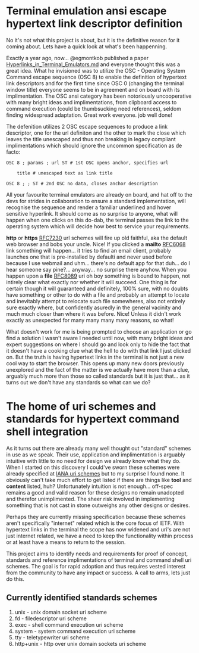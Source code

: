 # Terminal emulation ansi escape hypertext link descriptor definition

No it's not what this project is about, but it is the definitive reason for it coming about. Lets have a quick look at what's been happenning.

Exactly a year ago, now... @egmontkob published a paper [Hyperlinks_in_Terminal_Emulators.md](https://gist.github.com/egmontkob/eb114294efbcd5adb1944c9f3cb5feda)
and everyone thought this was a great idea. What he invisioned was to utilize the OSC - Operating System Command escape sequence (OSC 8) to enable the definition
of hypertext link descriptors and for the first time since OSC 0 (changing the terminal window title) everyone seems to be in agreement and  on board with its implimentation.
The OSC ansi category has been notoriously uncooperative with many bright ideas and implimentations, from clipboard access to command execution (could be thumbsucking need
references), seldom finding widespread adaptation. Great work everyone. job well done!

The defenition utilizes 2 OSC escape sequences to produce a link descriptor, one for the url definiton and the other to mark the close  which leaves the title unescaped and 
thus non breaking in legacy compliant implimentations which should ignore the uncommon specification as de facto:

    OSC 8 ; params ; url ST # 1st OSC opens anchor, specifies url

        title # unescaped text as link title

    OSC 8 ; ; ST # 2nd OSC no data, closes anchor description

All your favourite terminal emulators are already on board, and hat off to the devs for strides in collaboration to ensure a standard implementation, will recognise the
sequence and render a familiar underlined and hover sensitive hyperlink. It should come as no surprise to anyone, what will happen when one clicks on this do-dab, the terminal
passes the link to the operating system which will decide how best to service your requirements. 

**http** or **https** [RFC7230](http://www.iana.org/go/rfc7230) url schemes will fire up old faithful, aka the default web browser and bobs your uncle. Nice! If you clicked
a **mailto** [RFC6068](http://www.iana.org/go/rfc6068) link something will happen... it tries to find an email client, probably launches one that is pre-installed by defaulti and
never used before because I use webmail and uhm... there's no default app for that duh... do I hear someone say pine?... anyway... no surprise there anyhow. When you happen upon
a **file** [RFC8089](http://www.iana.org/go/rfc8089) uri oh boy something is bound to happen, not intirely clear what exactly nor whether it will succeed. One thing is for
certain though it will guaranteed and definitely, 100% sure, with no doubts have something or other to do with a file and probably an attempt to locate and inevitably attempt
to relocate such file somewheres, also not entirely sure exactly where, but confidently asuredly in the general vacinity and much much closer than where it was before. Nice!
Unless it didn't work exactly as unexpected for many many many many reasons, so what!

What doesn't work for me is being prompted to choose an application or go find a solution I wasn't aware I needed until now, with many bright ideas and expert suggestions on
where I should go and look only to hide the fact that it doesn't have a cooking clue what the hell to do with that link I just clicked on. But the truth is having hypertext
links in the terminal is not just a new cool way to start the browser. This opens up many new doors previously unexplored and the fact of the matter is we actually have more
than a clue, arguably much more than those so called standards but it is just that... as it turns out we don't have any standards so what can we do?

# The home of uri schemes and standards for hypertext command shell integration

As it turns out there are already many well thought out "standard" schemes in use as we speak. Their use, application and implimentation is arguably intuitive with little to no 
need for design we already know what they do. When I started on this discovery I could've sworn these schemes were already specified at [IANA uri schemes](https://www.iana.org/assignments/uri-schemes/uri-schemes.xhtml)
but to my surprise I found none. It obviously can't take much effort to get listed if there are things like **tool** and **content** listed, huh? Unfortunately 
intuition is not enough... off-spec remains a good and valid reason for these designs no remain unadopted and therefor unimplimented. The sheer risk involved in implementing
something that is not cast in stone outweighs any other designs or desires.

Perhaps they are currently missing specification because these schemes aren't specifically "internet" related which is the core focus of IETF. With hypertext links in the
terminal the scope has now widened and uri's are not just internet related, we have a need to keep the functionality within process or at least have a means to return to the
session. 

This project aims to identify needs and requirements for proof of concept, standards and reference implimentations of terminal and command shell uri schemes. The goal is for
rapid adoption and thus requires vested interest from the community to have any impact or success. A call to arms, lets just do this.


## Currently identified standards schemes

 1. unix - unix domain socket uri scheme
 1. fd - filedescriptor uri scheme
 1. exec - shell command execution uri scheme
 1. system - system command execution uri scheme
 1. tty - teletypewriter uri scheme
 1. http+unix - http over unix domain sockets uri scheme






